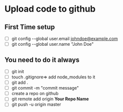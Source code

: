 # Upload code to github 
## First Time setup
- [ ] git config --global user.email johndoe@example.com
- [ ] git config --global user.name "John Doe"
## You need to do it always
- [ ] git init
- [ ] touch .gitignore=> add node_modules to it
- [ ] git add .
- [ ] git commit -m "commit message"
- [ ] create a repo on github
- [ ] git remote add origin **Your Repo Name**
- [ ] git push -u origin master